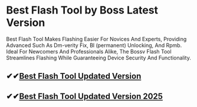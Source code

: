# Best Flash Tool by Boss Latest Version

Best Flash Tool Makes Flashing Easier For Novices And Experts, Providing Advanced Such As Dm-verity Fix, Bl (permanent) Unlocking, And Rpmb. Ideal For Newcomers And Professionals Alike, The Bossv Flash Tool Streamlines Flashing While Guaranteeing Device Security And Functionality.

## ✔✔[Best Flash Tool Updated Version](https://softlays.co/di/)

## ✔✔[Best Flash Tool Updated Version 2025](https://softlays.co/di/)
